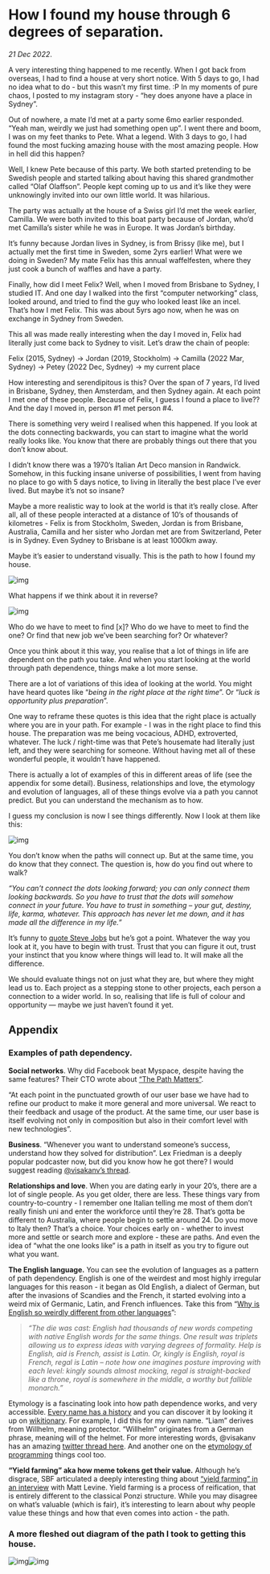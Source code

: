 # How I found my house through 6 degrees of separation.

*21 Dec 2022*.

A very interesting thing happened to me recently. When I got back from overseas, I had to find a house at very short notice. With 5 days to go, I had no idea what to do - but this wasn’t my first time. :P In my moments of pure chaos, I posted to my instagram story - “hey does anyone have a place in Sydney”.

Out of nowhere, a mate I’d met at a party some 6mo earlier responded. “Yeah man, weirdly we just had something open up”. I went there and boom, I was on my feet thanks to Pete. What a legend. With 3 days to go, I had found the most fucking amazing house with the most amazing people. How in hell did this happen?

Well, I knew Pete because of this party. We both started pretending to be Swedish people and started talking about having this shared grandmother called “Olaf Olaffson”. People kept coming up to us and it’s like they were unknowingly invited into our own little world. It was hilarious.

The party was actually at the house of a Swiss girl I’d met the week earlier, Camilla. We were both invited to this boat party because of Jordan, who’d met Camilla’s sister while he was in Europe. It was Jordan’s birthday.

It’s funny because Jordan lives in Sydney, is from Brissy (like me), but I actually met the first time in Sweden, some 2yrs earlier! What were we doing in Sweden? My mate Felix has this annual waffelfesten, where they just cook a bunch of waffles and have a party.

Finally, how did I meet Felix? Well, when I moved from Brisbane to Sydney, I studied IT. And one day I walked into the first “computer networking” class, looked around, and tried to find the guy who looked least like an incel. That’s how I met Felix. This was about 5yrs ago now, when he was on exchange in Sydney from Sweden.

This all was made really interesting when the day I moved in, Felix had literally just come back to Sydney to visit. Let’s draw the chain of people:

Felix (2015, Sydney) -> Jordan (2019, Stockholm) -> Camilla (2022 Mar, Sydney) -> Petey (2022 Dec, Sydney) -> my current place

How interesting and serendipitous is this? Over the span of 7 years, I’d lived in Brisbane, Sydney, then Amsterdam, and then Sydney again. At each point I met one of these people. Because of Felix, I guess I found a place to live?? And the day I moved in, person #1 met person #4.

There is something very weird I realised when this happened. If you look at the dots connecting backwards, you can start to imagine what the world really looks like. You know that there are probably things out there that you don’t know about.

I didn’t know there was a 1970’s Italian Art Deco mansion in Randwick. Somehow, in this fucking insane universe of possibilities, I went from having no place to go with 5 days notice, to living in literally the best place I’ve ever lived. But maybe it’s not so insane?

Maybe a more realistic way to look at the world is that it’s really close. After all, all of these people interacted at a distance of 10’s of thousands of kilometres - Felix is from Stockholm, Sweden, Jordan is from Brisbane, Australia, Camilla and her sister who Jordan met are from Switzerland, Peter is in Sydney. Even Sydney to Brisbane is at least 1000km away.

Maybe it’s easier to understand visually. This is the path to how I found my house.

![img](https://i.imgur.com/NIw3S8t.png)

What happens if we think about it in reverse?

![img](https://i.imgur.com/zBgBC1O.png)

Who do we have to meet to find [x]? Who do we have to meet to find the one? Or find that new job we’ve been searching for? Or whatever?

Once you think about it this way, you realise that a lot of things in life are dependent on the path you take. And when you start looking at the world through path dependence, things make a lot more sense.

There are a lot of variations of this idea of looking at the world. You might have heard quotes like “*being in the right place at the right time*”. Or “*luck is opportunity plus preparation*”.

One way to reframe these quotes is this idea that the right place is actually where you are in your path. For example - I was in the right place to find this house. The preparation was me being vocacious, ADHD, extroverted, whatever. The luck / right-time was that Pete’s housemate had literally just left, and they were searching for someone. Without having met all of these wonderful people, it wouldn’t have happened.

There is actually a lot of examples of this in different areas of life (see the appendix for some detail). Business, relationships and love, the etymology and evolution of languages, all of these things evolve via a path you cannot predict. But you can understand the mechanism as to how.

I guess my conclusion is now I see things differently. Now I look at them like this:

![img](https://i.imgur.com/CxYnUNJ.png)

You don’t know when the paths will connect up. But at the same time, you do know that they connect. The question is, how do you find out where to walk?

*“You can’t connect the dots looking forward; you can only connect them looking backwards. So you have to trust that the dots will somehow connect in your future. You have to trust in something – your gut, destiny, life, karma, whatever. This approach has never let me down, and it has made all the difference in my life.”*

It’s funny to [quote Steve Jobs](https://www.youtube.com/watch?v=UF8uR6Z6KLc) but he’s got a point. Whatever the way you look at it, you have to begin with trust. Trust that you can figure it out, trust your instinct that you know where things will lead to. It will make all the difference.

We should evaluate things not on just what they are, but where they might lead us to. Each project as a stepping stone to other projects, each person a connection to a wider world. In so, realising that life is full of colour and opportunity — maybe we just haven’t found it yet.





## Appendix

### Examples of path dependency.

**Social networks**. Why did Facebook beat Myspace, despite having the same features? Their CTO wrote about [“The Path Matters”](https://boz.com/articles/the-path-matters).

“At each point in the punctuated growth of our user base we have had to refine our product to make it more general and more universal. We react to their feedback and usage of the product. At the same time, our user base is itself evolving not only in composition but also in their comfort level with new technologies”.

**Business**. “Whenever you want to understand someone’s success, understand how they solved for distribution”. Lex Friedman is a deeply popular podcaster now, but did you know how he got there? I would suggest reading [@visakanv’s thread](https://twitter.com/visakanv/status/1576888603338080258).

**Relationships and love**. When you are dating early in your 20’s, there are a lot of single people. As you get older, there are less. These things vary from country-to-country - I remember one Italian telling me most of them don’t really finish uni and enter the workforce until they’re 28. That’s gotta be different to Australia, where people begin to settle around 24. Do you move to Italy then? That’s a choice. Your choices early on - whether to invest more and settle or search more and explore - these are paths. And even the idea of “what the one looks like” is a path in itself as you try to figure out what you want.

**The English language.** You can see the evolution of languages as a pattern of path dependency. English is one of the weirdest and most highly irregular languages for this reason - it began as Old English, a dialect of German, but after the invasions of Scandies and the French, it started evolving into a weird mix of Germanic, Latin, and French influences. Take this from “[Why is English so weirdly different from other languages](https://aeon.co/essays/why-is-english-so-weirdly-different-from-other-languages?https://aeon.co/essays/why-is-english-so-weirdly-different-from-other-languages?)”:

> *“The die was cast: English had thousands of new words competing with native English words for the same things. One result was triplets allowing us to express ideas with varying degrees of formality. Help is English, aid is French, assist is Latin. Or, kingly is English, royal is French, regal is Latin – note how one imagines posture improving with each level: kingly sounds almost mocking, regal is straight-backed like a throne, royal is somewhere in the middle, a worthy but fallible monarch.”*

Etymology is a fascinating look into how path dependence works, and very accessible. [Every name has a history](https://liamz.co/blog/the-roots-of-mountain-and-other-language-motifs/) and you can discover it by looking it up on [wikitionary](https://en.wiktionary.org/wiki/Wiktionary:Main_Page). For example, I did this for my own name. “Liam” derives from Willhelm, meaning protector. “Willhelm” originates from a German phrase, meaning will of the helmet. For more interesting words, @visakanv has an amazing [twitter thread here](https://twitter.com/visakanv/status/1010793300414959616). And another one on the [etymology of programming](https://twitter.com/hillelogram/status/1357492666573979649) things cool too.

**“Yield farming” aka how meme tokens get their value.** Although he’s disgrace, SBF articulated a deeply interesting thing about [“yield farming” in an interview](https://www.bloomberg.com/news/articles/2022-04-25/sam-bankman-fried-described-yield-farming-and-left-matt-levine-stunned) with Matt Levine. Yield farming is a process of reification, that is entirely different to the classical Ponzi structure. While you may disagree on what’s valuable (which is fair), it’s interesting to learn about why people value these things and how that even comes into action - the path.

### A more fleshed out diagram of the path I took to getting this house.

![img](https://i.imgur.com/OODAFFh.png)![img](https://i.imgur.com/T5Ih8f5.png)